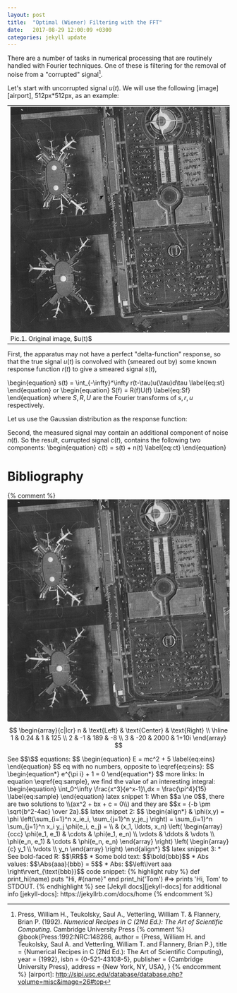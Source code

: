 ```yaml
---
layout: post
title:  "Optimal (Wiener) Filtering with the FFT"
date:   2017-08-29 12:00:09 +0300
categories: jekyll update
---
```


There are a number of tasks in numerical processing that are routinely
handled with Fourier techniques. One of these is filtering for the removal of noise
from a "corrupted" signal[^1].

Let's start with uncorrupted signal $u(t)$. We will use the following [image][airport], 512px*512px, as an example:

<table style="margin: 0px auto;">
<tr><td>
<div style="position: relative; height: 512px; width: 512px;">
  <img style="position: absolute; left: 0;     top: 0;" src="/img/5.3.02.png" />
  <!--p style="position: absolute; left: 256px; top: 0; z-index: 100; margin: 0px; padding: 0px;">$$E = mc^2$$</p-->
</div>
</td></tr>
<tr><td style="width:99%">
  Pic.1. Original image, $u(t)$
</td></tr>
</table>


First, the apparatus may not have a perfect "delta-function" response,
so that the true signal $u(t)$ is convolved with (smeared out by) some known response
function $r(t)$ to give a smeared signal $s(t)$,

\begin{equation}
  s(t) = \int_{-\infty}^\infty r(t-\tau)u(\tau)d\tau
  \label{eq:st}
\end{equation}
or
\begin{equation}
  S(f) = R(f)U(f)
  \label{eq:Sf}
\end{equation}
where $S,R,U$ are the Fourier transforms of $s,r,u$ respectively.



Let us use the Gaussian distribution as the response function:

<div class="ct-chart ct-golden-section" id="chart1"></div>
<div class="ct-chart ct-golden-section" id="chart2"></div>
<div class="ct-chart ct-golden-section" id="chart3"></div>

<script>
  // Our labels and three data series
  var data = {
    labels: ['Week1', 'Week2', 'Week3', 'Week4', 'Week5', 'Week6'],
    series: [
      [5, 4, 3, 7, 5, 10],
      [3, 2, 9, 5, 4, 6],
      [2, 1, -3, -4, -2, 0]
    ]
  };

  // We are setting a few options for our chart and override the defaults
  var options = {
    // Don't draw the line chart points
    showPoint: false,
    // Disable line smoothing
    lineSmooth: false,
    // X-Axis specific configuration
    axisX: {
      // We can disable the grid for this axis
      showGrid: false,
      // and also don't show the label
      showLabel: false
    },
    // Y-Axis specific configuration
    axisY: {
      // Lets offset the chart a bit from the labels
      offset: 60,
      // The label interpolation function enables you to modify the values
      // used for the labels on each axis. Here we are converting the
      // values into million pound.
      labelInterpolationFnc: function(value) {
        return '$' + value + 'm';
      }
    }
  };

  // Initialize a Line chart in the container with the ID chart1
  new Chartist.Line('#chart1', {
    labels: [1, 2, 3, 4],
    series: [[100, 120, 180, 200]]
  }, {fullWidth: true, chartPadding: {right: 40}});

  // Initialize a Line chart in the container with the ID chart2
  new Chartist.Bar('#chart2', {
    labels: [1, 2, 3, 4],
    series: [[5, 2, 8, 3]]
  });

  new Chartist.Line('#chart3', data, options);
</script>




Second, the measured signal may contain an additional component of noise $n(t)$.
So the result, currupted signal $c(t)$, contains the following two components:
\begin{equation}
  c(t) = s(t) + n(t)
  \label{eq:ct}
\end{equation}





Bibliography
============

[^1]: Press, William H., Teukolsky, Saul A., Vetterling, William T. & Flannery, Brian P. (1992). *Numerical Recipes in C (2Nd Ed.): The Art of Scientific Computing.* Cambridge University Press
{% comment %}
@book{Press:1992:NRC:148286,
 author = {Press, William H. and Teukolsky, Saul A. and Vetterling, William T. and Flannery, Brian P.},
 title = {Numerical Recipes in C (2Nd Ed.): The Art of Scientific Computing},
 year = {1992},
 isbn = {0-521-43108-5},
 publisher = {Cambridge University Press},
 address = {New York, NY, USA},
}
{% endcomment %}
[airport]: http://sipi.usc.edu/database/database.php?volume=misc&image=26#top


{% comment %}
![image alt <>](/img/5.3.02.png)
$$
\begin{array}{c|lcr}
n & \text{Left} & \text{Center} & \text{Right} \\
\hline
1 & 0.24 & 1 & 125 \\
2 & -1 & 189 & -8 \\
3 & -20 & 2000 & 1+10i
\end{array}
$$
<div style="display:none">
\(
  \def\<#1>{\left<#1\right>}
  \newcommand{\CC}{\mathbf{C}}
\)
</div>
See $$\<x,y,z>$$
equations:
$$
\begin{equation}
  E = mc^2 + 5
  \label{eq:eins}
\end{equation}
$$
eq with no numbers, opposite to \eqref{eq:eins}:
$$
\begin{equation*}
  e^{\pi i} + 1 = 0
\end{equation*}
$$
more links:
In equation \eqref{eq:sample}, we find the value of an interesting integral:
\begin{equation}
  \int_0^\infty \frac{x^3}{e^x-1}\,dx = \frac{\pi^4}{15}
  \label{eq:sample}
\end{equation}
latex snippet 1:
When $$a \ne 0$$, there are two solutions to \\(ax^2 + bx + c = 0\\) and they are $$x = {-b \pm \sqrt{b^2-4ac} \over 2a}.$$
latex snippet 2:
$$
\begin{align*}
  & \phi(x,y) = \phi \left(\sum_{i=1}^n x_ie_i, \sum_{j=1}^n y_je_j \right)
  = \sum_{i=1}^n \sum_{j=1}^n x_i y_j \phi(e_i, e_j) = \\
  & (x_1, \ldots, x_n) \left( \begin{array}{ccc}
      \phi(e_1, e_1) & \cdots & \phi(e_1, e_n) \\
      \vdots & \ddots & \vdots \\
      \phi(e_n, e_1) & \cdots & \phi(e_n, e_n)
    \end{array} \right)
  \left( \begin{array}{c}
      y_1 \\
      \vdots \\
      y_n
    \end{array} \right)
\end{align*}
$$
latex snippet 3:
* See bold-faced R: $$\RR$$
* Some bold text: $$\bold{bbb}$$
* Abs values: $$\Abs{aaa}{bbb} = 5$$
* Abs: $$\left\lvert aaa \right\rvert_{\text{bbb}}$$
code snippet:
{% highlight ruby %}
def print_hi(name)
  puts "Hi, #{name}"
end
print_hi('Tom')
#=> prints 'Hi, Tom' to STDOUT.
{% endhighlight %}
see [Jekyll docs][jekyll-docs] for additional info
[jekyll-docs]: https://jekyllrb.com/docs/home
{% endcomment %}
